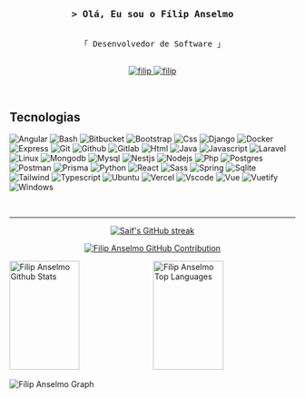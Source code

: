 <!--
<h2 align="center">
  Welcome to Al Siam World!
  <img src="https://media.giphy.com/media/hvRJCLFzcasrR4ia7z/giphy.gif" width="28">
</h2>
-->

<!--
<p align="center">
  <a href="https://github.com/alsiam"><img src="https://readme-typing-svg.herokuapp.com/?lines=Self%20Taught%20Programmer;Front%20End%20Developer;1.5%2B%20years%20of%20coding%20experience;Always%20learning%20new%20things&center=true&width=380&height=45"></a>
</p>

 -->

 <!-- <a href="https://komarev.com/ghpvc/?username=filipanselmo">
    <img align="right" src="https://komarev.com/ghpvc/?username=alsiam&label=Visitors&color=0e75b6&style=flat" alt="Profile visitor" />
  </a>
   -->
  
  <!-- [![wakatime](https://wakatime.com/badge/user/eebb3dd8-d9b2-40de-9b88-6fd6cac99dbc.svg)](https://wakatime.com/@eebb3dd8-d9b2-40de-9b88-6fd6cac99dbc)
   -->
  <!-- Intro  -->
  <h3 align="center">
          <samp>&gt; Olá, Eu sou o
                  <b><a target="_blank">Fílip Anselmo</a></b>
          </samp>
  </h3>
  
  
  <p align="center"> 
    <samp>
      <br>
      「 Desenvolvedor de Software 」
      <br>
      <br>
    </samp>
  </p>
  
  <p align="center">
   <a href="https://linkedin.com/in/filip-anselmo-04b651152" target="_blank">
    <img src="https://img.shields.io/badge/LinkedIn-0077B5?style=for-the-badge&logo=linkedin&logoColor=white" alt="filip"/>
   </a>
   <a href="https://instagram.com/filip_anselmo" target="_blank">
    <img src="https://img.shields.io/badge/Instagram-fe4164?style=for-the-badge&logo=instagram&logoColor=white" alt="filip" />
   </a>  
  </p>
  <br />

  ## Tecnologias

  ![Angular](https://skillicons.dev/icons?i=angular)
  ![Bash](https://skillicons.dev/icons?i=bash)
  ![Bitbucket](https://skillicons.dev/icons?i=bitbucket)
  ![Bootstrap](https://skillicons.dev/icons?i=bootstrap)
  ![Css](https://skillicons.dev/icons?i=css)
  ![Django](https://skillicons.dev/icons?i=django)
  ![Docker](https://skillicons.dev/icons?i=docker)
  ![Express](https://skillicons.dev/icons?i=express)
  ![Git](https://skillicons.dev/icons?i=git)
  ![Github](https://skillicons.dev/icons?i=github)
  ![Gitlab](https://skillicons.dev/icons?i=gitlab)
  ![Html](https://skillicons.dev/icons?i=html)
  ![Java](https://skillicons.dev/icons?i=java)
  ![Javascript](https://skillicons.dev/icons?i=js)
  ![Laravel](https://skillicons.dev/icons?i=laravel)
  ![Linux](https://skillicons.dev/icons?i=linux)
  ![Mongodb](https://skillicons.dev/icons?i=mongodb)
  ![Mysql](https://skillicons.dev/icons?i=mysql)
  ![Nestjs](https://skillicons.dev/icons?i=nestjs)
  ![Nodejs](https://skillicons.dev/icons?i=nodejs)
  ![Php](https://skillicons.dev/icons?i=php)
  ![Postgres](https://skillicons.dev/icons?i=postgres)
  ![Postman](https://skillicons.dev/icons?i=postman)
  ![Prisma](https://skillicons.dev/icons?i=prisma)
  ![Python](https://skillicons.dev/icons?i=py)
  ![React](https://skillicons.dev/icons?i=react)
  ![Sass](https://skillicons.dev/icons?i=sass)
  ![Spring](https://skillicons.dev/icons?i=spring)
  ![Sqlite](https://skillicons.dev/icons?i=sqlite)
  ![Tailwind](https://skillicons.dev/icons?i=tailwind)
  ![Typescript](https://skillicons.dev/icons?i=ts)
  ![Ubuntu](https://skillicons.dev/icons?i=ubuntu)
  ![Vercel](https://skillicons.dev/icons?i=vercel)
  ![Vscode](https://skillicons.dev/icons?i=vscode)
  ![Vue](https://skillicons.dev/icons?i=vue)
  ![Vuetify](https://skillicons.dev/icons?i=vuetify)
  ![Windows](https://skillicons.dev/icons?i=windows)
  
  <br/>
  <hr/>
  
  <p align="center">
    <a href="https://github.com/filipanselmo11">
      <img src="https://github-readme-streak-stats.herokuapp.com/?user=filipanselmo11&theme=radical&border=7F3FBF&background=0D1117" alt="Saif's GitHub streak"/>
    </a>
  </p>
  
  <p align="center">
    <a href="https://github.com/filipanselmo11">
      <img src="https://github-profile-summary-cards.vercel.app/api/cards/profile-details?username=filipanselmo11&theme=radical" alt="Filip Anselmo GitHub Contribution"/>
    </a>
  </p>
  
  <a> 
      <a href="https://github.com/filipanselmo11"><img alt="Fílip Anselmo Github Stats" src="https://denvercoder1-github-readme-stats.vercel.app/api?username=filipanselmo11&show_icons=true&count_private=true&theme=react&border_color=7F3FBF&bg_color=0D1117&title_color=F85D7F&icon_color=F8D866" height="192px" width="49.5%"/></a>
    <a href="https://github.com/filipanselmo11"><img alt="Fílip Anselmo Top Languages" src="https://denvercoder1-github-readme-stats.vercel.app/api/top-langs/?username=filipanselmo11&langs_count=8&layout=compact&theme=react&border_color=7F3FBF&bg_color=0D1117&title_color=F85D7F&icon_color=F8D866" height="192px" width="49.5%"/></a>
    <br/>
  </a>
  
  
  ![Fílip Anselmo Graph](https://github-readme-activity-graph.vercel.app/graph?username=filipanselmo11&custom_title=Fílip%20Anselmo's%20GitHub%20Activity%20Graph&bg_color=0D1117&color=7F3FBF&line=7F3FBF&point=7F3FBF&area_color=FFFFFF&title_color=FFFFFF&area=true)